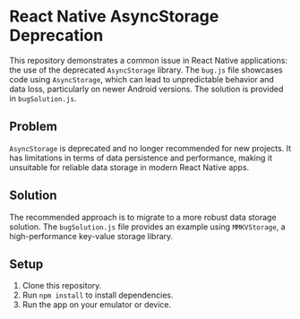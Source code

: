 # React Native AsyncStorage Deprecation

This repository demonstrates a common issue in React Native applications: the use of the deprecated `AsyncStorage` library.  The `bug.js` file showcases code using `AsyncStorage`, which can lead to unpredictable behavior and data loss, particularly on newer Android versions. The solution is provided in `bugSolution.js`.

## Problem

`AsyncStorage` is deprecated and no longer recommended for new projects.  It has limitations in terms of data persistence and performance, making it unsuitable for reliable data storage in modern React Native apps.

## Solution

The recommended approach is to migrate to a more robust data storage solution.  The `bugSolution.js` file provides an example using `MMKVStorage`, a high-performance key-value storage library.

## Setup

1. Clone this repository.
2. Run `npm install` to install dependencies.
3. Run the app on your emulator or device.